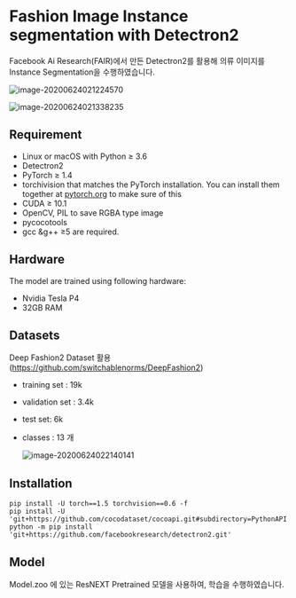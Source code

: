 # Fashion Image Instance segmentation with Detectron2

Facebook Ai Research(FAIR)에서 만든 Detectron2를 활용해 의류 이미지를 Instance Segmentation을 수행하였습니다.

![image-20200624021224570](https://user-images.githubusercontent.com/60699771/85435324-3d014e00-b5c2-11ea-8fa0-1475abd564e2.png)

![image-20200624021338235](https://user-images.githubusercontent.com/60699771/85435319-3b378a80-b5c2-11ea-98f0-2eaf08dd1cb3.png)



## Requirement

- Linux or macOS with Python ≥ 3.6
- Detectron2
- PyTorch ≥ 1.4
- torchivision that matches the PyTorch installation. You can install them together at [pytorch.org](https://pytorch.org) to make sure of this
- CUDA ≥ 10.1
- OpenCV, PIL to save RGBA type image
- pycocotools
- gcc &g++  ≥5 are required.



## Hardware

The model are trained using following hardware:

- Nvidia Tesla P4
- 32GB RAM



##  Datasets

Deep Fashion2 Dataset 활용(https://github.com/switchablenorms/DeepFashion2)

* training set : 19k

* validation set : 3.4k

* test set: 6k

* classes : 13 개
  

  ![image-20200624022140141](https://user-images.githubusercontent.com/60699771/85435321-3d014e00-b5c2-11ea-92c3-607707ee4514.png)
  
  

## Installation

```
pip install -U torch==1.5 torchvision==0.6 -f 
pip install -U 'git+https://github.com/cocodataset/cocoapi.git#subdirectory=PythonAPI'
python -m pip install 'git+https://github.com/facebookresearch/detectron2.git'
```



## Model

Model.zoo 에  있는 ResNEXT Pretrained 모델을 사용하여, 학습을 수행하였습니다.
